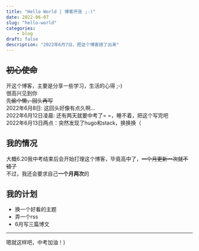```yaml
---
title: "Hello World | 博客开张 ;-)"
date: 2022-06-07
slug: "hello-world"
categories:
    - blog
draft: false
description: "2022年6月7日，把这个博客搓了出来"
---
```

## ~~初心使命~~
开这个博客，主要是分享一些学习，生活的心得 ;-\)      
很高兴见到你  
~~先偷个懒，回头再写~~  
2022年6月8日: 这回头好像有点久啊...  
2022年6月12日凌晨: 还有两天就要中考了= =，睡不着，把这个写完吧  
2022年6月13日两点：突然发现了hugo和stack，换换换（  
## 我的情况  
大概6.20我中考结束后会开始打理这个博客，毕竟高中了，~~一个月更新一次就不错了~~        
不过，我还会要求自己**一个月两次**的  
## 我的计划  
* 换一个好看的主题  
* 弄一个rss  
* 6月写三篇博文  
-----  
嗯就这样吧，中考加油！)  
